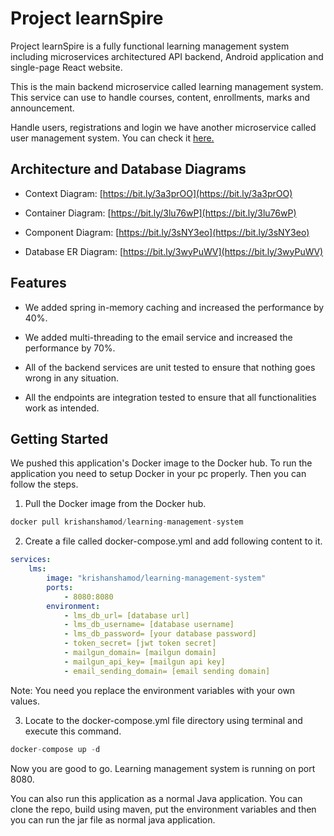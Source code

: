 # Project learnSpire

Project learnSpire is a fully functional learning management system including microservices architectured API backend, Android application and single-page React website.

This is the main backend microservice called learning management system. This service can use to handle courses, content, enrollments, marks and announcement.

Handle users, registrations and login we have another microservice called user management system. You can check it [here.](https://github.com/krishanshamod/user-management-system)

## Architecture and Database Diagrams

- Context Diagram: [https://bit.ly/3a3prOO](https://bit.ly/3a3prOO)

- Container Diagram: [https://bit.ly/3lu76wP](https://bit.ly/3lu76wP)

- Component Diagram: [https://bit.ly/3sNY3eo](https://bit.ly/3sNY3eo)

- Database ER Diagram: [https://bit.ly/3wyPuWV](https://bit.ly/3wyPuWV)

## Features

- We added spring in-memory caching and increased the performance by 40%.

- We added multi-threading to the email service and increased the performance by 70%.

- All of the backend services are unit tested to ensure that nothing goes wrong in any situation.

- All the endpoints are integration tested to ensure that all functionalities work as intended.

## Getting Started

We pushed this application's Docker image to the Docker hub. To run the application you need to setup Docker in your pc properly.
Then you can follow the steps.

1. Pull the Docker image from the Docker hub.

```jsx
docker pull krishanshamod/learning-management-system
```


2. Create a file called docker-compose.yml and add following content to it.

```yaml
services:
    lms:
        image: "krishanshamod/learning-management-system"
        ports:
            - 8080:8080
        environment:
            - lms_db_url= [database url]
            - lms_db_username= [database username]
            - lms_db_password= [your database password]
            - token_secret= [jwt token secret]
            - mailgun_domain= [mailgun domain]
            - mailgun_api_key= [mailgun api key]
            - email_sending_domain= [email sending domain]
```
Note: You need you replace the environment variables with your own values.

3. Locate to the docker-compose.yml file directory using terminal and execute this command.

```jsx
docker-compose up -d
```

Now you are good to go. Learning management system is running on port 8080.

You can also run this application as a normal Java application. You can clone the repo, build using maven, put the environment variables and then you can run the jar file as normal java application.
